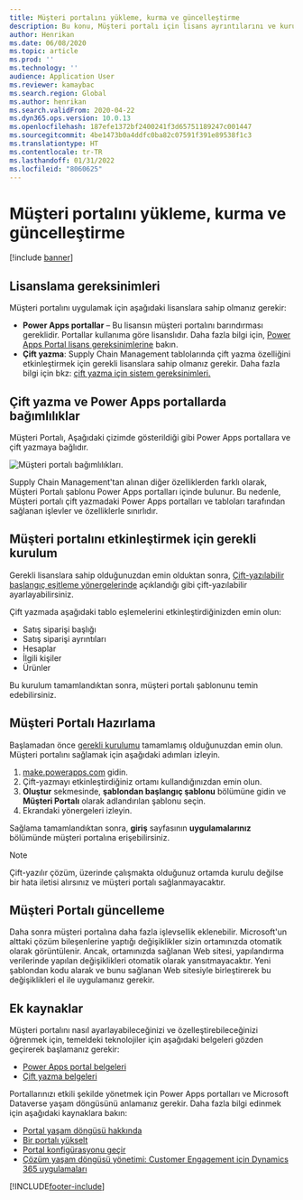 ```yaml
---
title: Müşteri portalını yükleme, kurma ve güncelleştirme
description: Bu konu, Müşteri portalı için lisans ayrıntılarını ve kurulum yönergelerini sağlar.
author: Henrikan
ms.date: 06/08/2020
ms.topic: article
ms.prod: ''
ms.technology: ''
audience: Application User
ms.reviewer: kamaybac
ms.search.region: Global
ms.author: henrikan
ms.search.validFrom: 2020-04-22
ms.dyn365.ops.version: 10.0.13
ms.openlocfilehash: 187efe1372bf2400241f3d65751189247c001447
ms.sourcegitcommit: 4be1473b0a4ddfc0ba82c07591f391e89538f1c3
ms.translationtype: HT
ms.contentlocale: tr-TR
ms.lasthandoff: 01/31/2022
ms.locfileid: "8060625"
---
```

# <a name="install-set-up-and-update-the-customer-portal"></a>Müşteri portalını yükleme, kurma ve güncelleştirme

[!include [banner](../includes/banner.md)]


## <a name="licensing-requirements"></a>Lisanslama gereksinimleri

Müşteri portalını uygulamak için aşağıdaki lisanslara sahip olmanız gerekir:

- **Power Apps portallar** – Bu lisansın müşteri portalını barındırması gereklidir. Portallar kullanıma göre lisanslıdır. Daha fazla bilgi için, [Power Apps Portal lisans gereksinimlerine](/power-platform/admin/powerapps-flow-licensing-faq#portals) bakın.
- **Çift yazma**: Supply Chain Management tablolarında çift yazma özelliğini etkinleştirmek için gerekli lisanslara sahip olmanız gerekir. Daha fazla bilgi için bkz: [çift yazma için sistem gereksinimleri.](../../fin-ops-core/dev-itpro/data-entities/dual-write/dual-write-system-req.md)

## <a name="dependencies-on-dual-write-and-power-apps-portals"></a>Çift yazma ve Power Apps portallarda bağımlılıklar

Müşteri Portalı, Aşağıdaki çizimde gösterildiği gibi Power Apps portallara ve çift yazmaya bağlıdır.

![Müşteri portalı bağımlılıkları.](media/customer-portal-elements.png "Müşteri portalına bağımlılıklar")

Supply Chain Management'tan alınan diğer özelliklerden farklı olarak, Müşteri Portalı şablonu Power Apps portalları içinde bulunur. Bu nedenle, Müşteri portalı çift yazmadaki Power Apps portalları ve tabloları tarafından sağlanan işlevler ve özelliklerle sınırlıdır.

## <a name="required-setup-to-enable-the-customer-portal"></a><a name="required-setup"></a>Müşteri portalını etkinleştirmek için gerekli kurulum

Gerekli lisanslara sahip olduğunuzdan emin olduktan sonra, [Çift-yazılabilir başlangıç eşitleme yönergelerinde](../../fin-ops-core/dev-itpro/data-entities/dual-write/enable-entity-map.md) açıklandığı gibi çift-yazılabilir ayarlayabilirsiniz.

Çift yazmada aşağıdaki tablo eşlemelerini etkinleştirdiğinizden emin olun:

- Satış siparişi başlığı
- Satış siparişi ayrıntıları
- Hesaplar
- İlgili kişiler
- Ürünler

Bu kurulum tamamlandıktan sonra, müşteri portalı şablonunu temin edebilirsiniz.

## <a name="provision-the-customer-portal"></a>Müşteri Portalı Hazırlama

Başlamadan önce [gerekli kurulumu](#required-setup) tamamlamış olduğunuzdan emin olun. Müşteri portalını sağlamak için aşağıdaki adımları izleyin.

1. [make.powerapps.com](https://make.powerapps.com/) gidin.
2. Çift-yazmayı etkinleştirdiğiniz ortamı kullandığınızdan emin olun.
3. **Oluştur** sekmesinde, **şablondan başlangıç şablonu** bölümüne gidin ve **Müşteri Portalı** olarak adlandırılan şablonu seçin.
4. Ekrandaki yönergeleri izleyin.

Sağlama tamamlandıktan sonra, **giriş** sayfasının **uygulamalarınız** bölümünde müşteri portalına erişebilirsiniz.

> [!NOTE]
> Çift-yazılır çözüm, üzerinde çalışmakta olduğunuz ortamda kurulu değilse bir hata iletisi alırsınız ve müşteri portalı sağlanmayacaktır.

## <a name="update-the-customer-portal"></a>Müşteri Portalı güncelleme

Daha sonra müşteri portalına daha fazla işlevsellik eklenebilir. Microsoft'un alttaki çözüm bileşenlerine yaptığı değişiklikler sizin ortamınızda otomatik olarak görüntülenir. Ancak, ortamınızda sağlanan Web sitesi, yapılandırma verilerinde yapılan değişiklikleri otomatik olarak yansıtmayacaktır. Yeni şablondan kodu alarak ve bunu sağlanan Web sitesiyle birleştirerek bu değişiklikleri el ile uygulamanız gerekir.

## <a name="additional-resources"></a>Ek kaynaklar

Müşteri portalını nasıl ayarlayabileceğinizi ve özelleştirebileceğinizi öğrenmek için, temeldeki teknolojiler için aşağıdaki belgeleri gözden geçirerek başlamanız gerekir:

- [Power Apps portal belgeleri](/powerapps/maker/portals/overview)
- [Çift yazma belgeleri](../../fin-ops-core/dev-itpro/data-entities/dual-write/dual-write-home-page.md)

Portallarınızı etkili şekilde yönetmek için Power Apps portalları ve Microsoft Dataverse yaşam döngüsünü anlamanız gerekir. Daha fazla bilgi edinmek için aşağıdaki kaynaklara bakın:

- [Portal yaşam döngüsü hakkında](/powerapps/maker/portals/admin/portal-lifecycle)
- [Bir portalı yükselt](/powerapps/maker/portals/admin/upgrade-portal)
- [Portal konfigürasyonu geçir](/powerapps/maker/portals/admin/migrate-portal-configuration)
- [Çözüm yaşam döngüsü yönetimi: Customer Engagement için Dynamics 365 uygulamaları](https://www.microsoft.com/download/details.aspx?id=57777)


[!INCLUDE[footer-include](../../includes/footer-banner.md)]